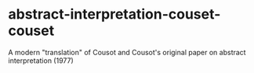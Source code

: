 # abstract-interpretation-couset-couset
A modern "translation" of Cousot and Cousot's original paper on abstract interpretation (1977)
